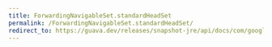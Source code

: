 ```yaml
---
title: ForwardingNavigableSet.standardHeadSet
permalink: /ForwardingNavigableSet.standardHeadSet/
redirect_to: https://guava.dev/releases/snapshot-jre/api/docs/com/google/common/collect/ForwardingNavigableSet.html#standardHeadSet-E-
---
```

